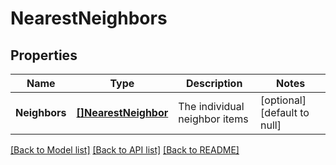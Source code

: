 # NearestNeighbors

## Properties
Name | Type | Description | Notes
------------ | ------------- | ------------- | -------------
**Neighbors** | [**[]NearestNeighbor**](NearestNeighbor.md) | The individual neighbor items | [optional] [default to null]

[[Back to Model list]](../README.md#documentation-for-models) [[Back to API list]](../README.md#documentation-for-api-endpoints) [[Back to README]](../README.md)


